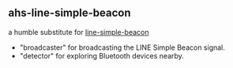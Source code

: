 ## ahs-line-simple-beacon

a humble substitute for [line-simple-beacon](https://github.com/line/line-simple-beacon)

- "broadcaster" for broadcasting the LINE Simple Beacon signal.
- "detector" for exploring Bluetooth devices nearby.
